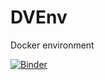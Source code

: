 # DVEnv
Docker environment

[![Binder](https://mybinder.org/badge_logo.svg)](https://mybinder.org/v2/gh/Venustiano/DVEnv/HEAD?labpath=rstudio)
